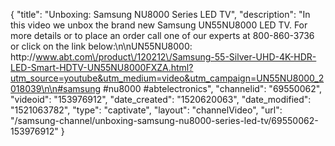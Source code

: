 {
    "title": "Unboxing: Samsung NU8000 Series LED TV",
    "description": "In this video we unbox the brand new Samsung UN55NU8000 LED TV.    For more details or to place an order call one of our experts at 800-860-3736 or click on the link below:\n\nUN55NU8000: http:\/\/www.abt.com\/product\/120212\/Samsung-55-Silver-UHD-4K-HDR-LED-Smart-HDTV-UN55NU8000FXZA.html?utm_source=youtube&utm_medium=video&utm_campaign=UN55NU8000_2018039\n\n#samsung #nu8000 #abtelectronics",
    "channelid": "69550062",
    "videoid": "153976912",
    "date_created": "1520620063",
    "date_modified": "1521063782",
    "type": "captivate",
    "layout": "channelVideo",
    "url": "\/samsung-channel\/unboxing-samsung-nu8000-series-led-tv\/69550062-153976912"
}
